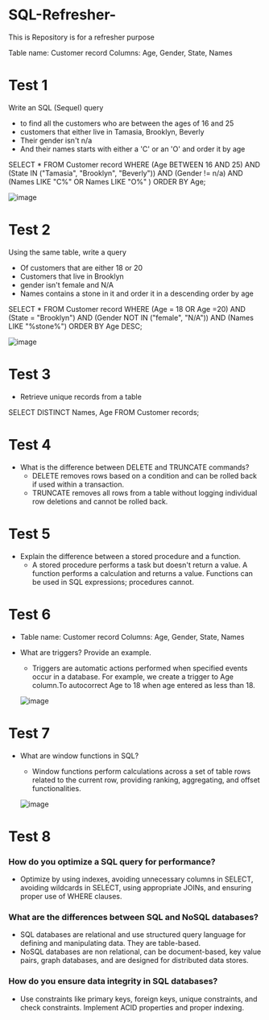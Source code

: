 # SQL-Refresher-
This is Repository is for a refresher purpose 

Table name: Customer record
Columns: Age, Gender, State, Names

# Test 1
Write an SQL (Sequel) query
*  to find all the customers who are between the ages of 16 and 25
* customers that either live in Tamasia, Brooklyn, Beverly
* Their gender isn't n/a
* And their names starts with either a 'C' or an 'O'
and order it by age

SELECT *
FROM Customer record
WHERE (Age BETWEEN 16 AND 25)
AND (State IN ("Tamasia", "Brooklyn", "Beverly"))
AND (Gender != n/a)
AND (Names LIKE "C%" OR Names LIKE "O%" )
ORDER BY Age;


 ![image](https://github.com/user-attachments/assets/6bca9987-8caa-46a2-bbc9-466afda615af)

# Test 2
Using the same table, write a query

* Of customers that are either 18 or 20
* Customers that live in Brooklyn
* gender isn't female and N/A
* Names contains a stone in it
and order it in a descending order by age

SELECT *
FROM Customer record
WHERE (Age = 18 OR Age =20)
AND (State = "Brooklyn")
AND (Gender NOT IN ("female", "N/A"))
AND (Names LIKE "%stone%")
ORDER BY Age DESC;


![image](https://github.com/user-attachments/assets/59a66913-f49b-410e-b1f7-578d7bfd839f)

# Test 3 
*  Retrieve unique records from a table

  SELECT DISTINCT Names, Age
  FROM Customer records;

# Test 4
*  What is the difference between DELETE and TRUNCATE commands?
    * DELETE removes rows based on a condition and can be rolled back if used within a transaction.
    * TRUNCATE removes all rows from a table without logging individual row deletions and cannot be rolled back.
# Test 5
*  Explain the difference between a stored procedure and a function.
    * A stored procedure performs a task but doesn't return a value. A function performs a calculation and returns a value. Functions can be used in SQL expressions; procedures cannot.
# Test 6
  * Table name: Customer record Columns: Age, Gender, State, Names
  *  What are triggers? Provide an example.
     *  Triggers are automatic actions performed when specified events occur in a database. For example, we create a trigger to Age column.To autocorrect Age to 18 when age entered as less than 18.
   
       ![image](https://github.com/user-attachments/assets/18f4571c-a8f6-497b-88ab-a5db4b4a2da6)
# Test 7
*  What are window functions in SQL?
   *  Window functions perform calculations across a set of table rows related to the current row, providing ranking, aggregating, and offset functionalities.
 
     ![image](https://github.com/user-attachments/assets/d34fc5a4-9bf0-4ae9-b78c-0d6977d8403b)


# Test 8
### How do you optimize a SQL query for performance?
  *   Optimize by using indexes, avoiding unnecessary columns in SELECT, avoiding wildcards in SELECT, using appropriate JOINs, and ensuring proper use of WHERE clauses.
### What are the differences between SQL and NoSQL databases?
  *  SQL databases are relational and use structured query language for defining and manipulating data. They are table-based.
  *  NoSQL databases are non relational, can be document-based, key value pairs, graph databases, and are designed for distributed data stores.
###  How do you ensure data integrity in SQL databases?
* Use constraints like primary keys, foreign keys, unique constraints, and check constraints. Implement ACID properties and proper indexing.
